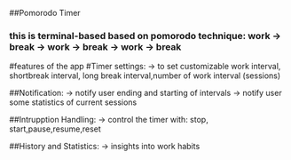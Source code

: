 ##Pomorodo Timer
### this is terminal-based based on pomorodo technique: work -> break -> work -> break -> work -> break
#features of the app
#Timer settings:
     -> to set customizable work interval, shortbreak interval, long break interval,number of work interval (sessions)

##Notification:
    -> notify user ending and starting of intervals
    -> notify user some statistics of current sessions

##Intrupption Handling:
    -> control the timer with: stop, start,pause,resume,reset

##History and Statistics:
    -> insights into work habits
    

